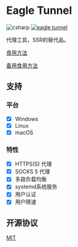 # Eagle Tunnel

![csharp](https://img.shields.io/badge/language-csharp-blue.svg) [![eagle tunnel](https://travis-ci.org/eaglexiang/eagle.tunnel.dotnet.core.svg?branch=master)](https://travis-ci.org/eaglexiang/eagle.tunnel.dotnet.core)

代理工具，SSR的替代品。

[食用方法](https://www.eaglexiang.org/eagle-tunnel)

[备用食用方法](https://github.com/eaglexiang/eagle.tunnel.dotnet.core/blob/master/doc/guide.md)

## 支持

### 平台

- [x] Windows
- [x] Linux
- [x] macOS

### 特性

- [x] HTTPS(S) 代理
- [x] SOCKS 5 代理
- [x] 多路负载均衡
- [x] systemd系统服务
- [x] 用户认证
- [x] 用户限速

## 开源协议

[MIT](./LICENSE)